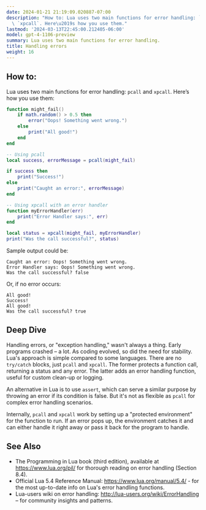 ```yaml
---
date: 2024-01-21 21:19:09.020887-07:00
description: "How to: Lua uses two main functions for error handling: `pcall` and\
  \ `xpcall`. Here\u2019s how you use them."
lastmod: '2024-03-13T22:45:00.212405-06:00'
model: gpt-4-1106-preview
summary: Lua uses two main functions for error handling.
title: Handling errors
weight: 16
---
```


## How to:
Lua uses two main functions for error handling: `pcall` and `xpcall`. Here’s how you use them:

```lua
function might_fail()
    if math.random() > 0.5 then
        error("Oops! Something went wrong.")
    else
        print("All good!")
    end
end

-- Using pcall
local success, errorMessage = pcall(might_fail)

if success then
    print("Success!")
else
    print("Caught an error:", errorMessage)
end

-- Using xpcall with an error handler
function myErrorHandler(err)
    print("Error Handler says:", err)
end

local status = xpcall(might_fail, myErrorHandler)
print("Was the call successful?", status)
```

Sample output could be:

```
Caught an error: Oops! Something went wrong.
Error Handler says: Oops! Something went wrong.
Was the call successful? false
```
Or, if no error occurs:
```
All good!
Success!
All good!
Was the call successful? true
```

## Deep Dive
Handling errors, or "exception handling," wasn't always a thing. Early programs crashed – a lot. As coding evolved, so did the need for stability. Lua's approach is simple compared to some languages. There are no `try/catch` blocks, just `pcall` and `xpcall`. The former protects a function call, returning a status and any error. The latter adds an error handling function, useful for custom clean-up or logging.

An alternative in Lua is to use `assert`, which can serve a similar purpose by throwing an error if its condition is false. But it's not as flexible as `pcall` for complex error handling scenarios.

Internally, `pcall` and `xpcall` work by setting up a "protected environment" for the function to run. If an error pops up, the environment catches it and can either handle it right away or pass it back for the program to handle.

## See Also
- The Programming in Lua book (third edition), available at https://www.lua.org/pil/ for thorough reading on error handling (Section 8.4).
- Official Lua 5.4 Reference Manual: https://www.lua.org/manual/5.4/ - for the most up-to-date info on Lua's error handling functions.
- Lua-users wiki on error handling: http://lua-users.org/wiki/ErrorHandling – for community insights and patterns.
